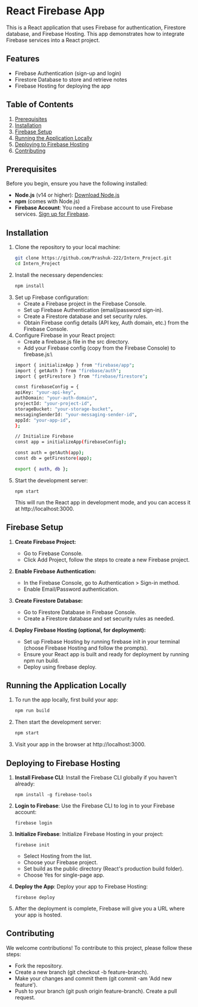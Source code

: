 # React Firebase App

This is a React application that uses Firebase for authentication, Firestore database, and Firebase Hosting. This app demonstrates how to integrate Firebase services into a React project.

## Features

- Firebase Authentication (sign-up and login)
- Firestore Database to store and retrieve notes
- Firebase Hosting for deploying the app

## Table of Contents

1. [Prerequisites](#prerequisites)
2. [Installation](#installation)
3. [Firebase Setup](#firebase-setup)
4. [Running the Application Locally](#running-the-application-locally)
5. [Deploying to Firebase Hosting](#deploying-to-firebase-hosting)
6. [Contributing](#contributing)

## Prerequisites

Before you begin, ensure you have the following installed:

- **Node.js** (v14 or higher): [Download Node.js](https://nodejs.org/)
- **npm** (comes with Node.js)
- **Firebase Account**: You need a Firebase account to use Firebase services. [Sign up for Firebase](https://firebase.google.com/).

## Installation

1. Clone the repository to your local machine:
   ```bash
   git clone https://github.com/Prashuk-222/Intern_Project.git
   cd Intern_Project
   ```
2. Install the necessary dependencies:
   ```bash
   npm install
   ```
3. Set up Firebase configuration:
   - Create a Firebase project in the Firebase Console.
    - Set up Firebase Authentication (email/password sign-in).
    - Create a Firestore database and set security rules.
    - Obtain Firebase config details (API key, Auth domain, etc.) from the Firebase Console.
4. Configure Firebase in your React project:
    - Create a firebase.js file in the src directory.
    - Add your Firebase config (copy from the Firebase Console) to firebase.js:\
    ```bash
    import { initializeApp } from "firebase/app";
    import { getAuth } from "firebase/auth";
    import { getFirestore } from "firebase/firestore";

    const firebaseConfig = {
    apiKey: "your-api-key",
    authDomain: "your-auth-domain",
    projectId: "your-project-id",
    storageBucket: "your-storage-bucket",
    messagingSenderId: "your-messaging-sender-id",
    appId: "your-app-id",
    };

    // Initialize Firebase
    const app = initializeApp(firebaseConfig);

    const auth = getAuth(app);
    const db = getFirestore(app);

    export { auth, db };
    ```
5. Start the development server:
    ```
    npm start
    ```
    This will run the React app in development mode, and you can access it at http://localhost:3000.

## Firebase Setup
1. **Create Firebase Project:**

    - Go to Firebase Console.
    - Click Add Project, follow the steps to create a new Firebase project.

2. **Enable Firebase Authentication:**

    - In the Firebase Console, go to Authentication > Sign-in method.
    - Enable Email/Password authentication.

3. **Create Firestore Database:**

    - Go to Firestore Database in Firebase Console.
    - Create a Firestore database and set security rules as needed.

4. **Deploy Firebase Hosting (optional, for deployment):**

    - Set up Firebase Hosting by running firebase init in your terminal (choose Firebase Hosting and follow the prompts).
    - Ensure your React app is built and ready for deployment by running npm run build.
    - Deploy using firebase deploy.

## Running the Application Locally

1. To run the app locally, first build your app:
    ```bash
    npm run build

2. Then start the development server:
    ```bash
    npm start

3. Visit your app in the browser at http://localhost:3000.

## Deploying to Firebase Hosting
1. **Install Firebase CLI**: Install the Firebase CLI globally if you haven't already:
    ```
    npm install -g firebase-tools
    ```
2. **Login to Firebase**: Use the Firebase CLI to log in to your Firebase account:
    ```
    firebase login

3. **Initialize Firebase**: Initialize Firebase Hosting in your project:
    ```
    firebase init 
    ```
    - Select Hosting from the list.
    - Choose your Firebase project.
    - Set build as the public directory (React's production build folder).
    - Choose Yes for single-page app.

4. **Deploy the App**: Deploy your app to Firebase Hosting:
    ```
    firebase deploy
    ```
5. After the deployment is complete, Firebase will give you a URL where your app is hosted.

## Contributing
We welcome contributions! To contribute to this project, please follow these steps:
- Fork the repository.
- Create a new branch (git checkout -b feature-branch).
- Make your changes and commit them (git commit -am 'Add new feature').
- Push to your branch (git push origin feature-branch).
Create a pull request.